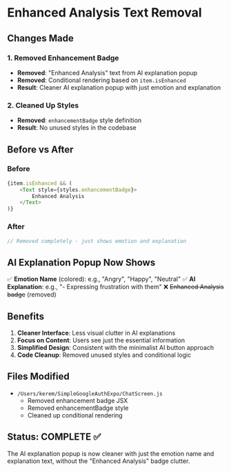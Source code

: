 # Enhanced Analysis Text Removal

## Changes Made

### 1. Removed Enhancement Badge
- **Removed**: "Enhanced Analysis" text from AI explanation popup
- **Removed**: Conditional rendering based on `item.isEnhanced`
- **Result**: Cleaner AI explanation popup with just emotion and explanation

### 2. Cleaned Up Styles
- **Removed**: `enhancementBadge` style definition
- **Result**: No unused styles in the codebase

## Before vs After

### Before
```javascript
{item.isEnhanced && (
    <Text style={styles.enhancementBadge}>
        Enhanced Analysis
    </Text>
)}
```

### After
```javascript
// Removed completely - just shows emotion and explanation
```

## AI Explanation Popup Now Shows

✅ **Emotion Name** (colored): e.g., "Angry", "Happy", "Neutral"
✅ **AI Explanation**: e.g., "- Expressing frustration with them"
❌ ~~Enhanced Analysis badge~~ (removed)

## Benefits

1. **Cleaner Interface**: Less visual clutter in AI explanations
2. **Focus on Content**: Users see just the essential information
3. **Simplified Design**: Consistent with the minimalist AI button approach
4. **Code Cleanup**: Removed unused styles and conditional logic

## Files Modified

- `/Users/kerem/SimpleGoogleAuthExpo/ChatScreen.js`
  - Removed enhancement badge JSX
  - Removed enhancementBadge style
  - Cleaned up conditional rendering

## Status: COMPLETE ✅

The AI explanation popup is now cleaner with just the emotion name and explanation text, without the "Enhanced Analysis" badge clutter.
